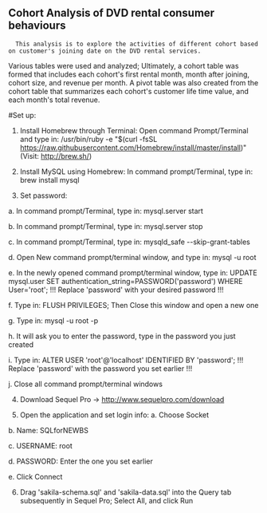 ## Cohort Analysis of DVD rental consumer behaviours

      This analysis is to explore the activities of different cohort based on customer's joining date on the DVD rental services.
Various tables were used and analyzed; Ultimately, a cohort table was formed that includes each cohort's first rental month, month after joining, cohort size, and revenue per month. A pivot table was also created from the cohort table that summarizes each cohort's customer life time value, and each month's total revenue.

#Set up:

1. Install Homebrew through Terminal:
  Open command Prompt/Terminal and type in:
  /usr/bin/ruby -e "$(curl -fsSL https://raw.githubusercontent.com/Homebrew/install/master/install)"
  (Visit: http://brew.sh/)
 
2. Install MySQL using Homebrew:
  In command prompt/Terminal, type in: brew install mysql
  
3. Set password:

  a.  In command prompt/Terminal, type in: mysql.server start
  
  b.  In command prompt/Terminal, type in: mysql.server stop
  
  c.  In command prompt/Terminal, type in: mysqld_safe --skip-grant-tables
  
  d.  Open New command prompt/terminal window, and type in: mysql -u root
  
  e.  In the newly opened command prompt/terminal window, type in: UPDATE mysql.user SET authentication_string=PASSWORD('password') WHERE User='root';
      !!! Replace 'password' with your desired password !!!
      
  f.  Type in: FLUSH PRIVILEGES; Then Close this window and open a new one
  
  g.  Type in: mysql -u root -p
  
  h.  It will ask you to enter the password, type in the password you just created
  
  i.  Type in: ALTER USER 'root'@'localhost' IDENTIFIED BY 'password';
      !!! Replace 'password' with the password you set earlier !!!
      
  j.  Close all command prompt/terminal windows

4. Download Sequel Pro -> http://www.sequelpro.com/download

5. Open the application and set login info:
  a. Choose Socket
  
  b. Name: SQLforNEWBS
  
  c. USERNAME: root
  
  d. PASSWORD: Enter the one you set earlier
  
  e. Click Connect

6. Drag 'sakila-schema.sql' and 'sakila-data.sql' into the Query tab subsequently in Sequel Pro; Select All, and click Run



